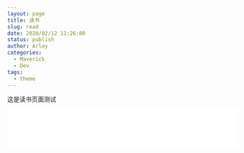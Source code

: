 ```yaml
---
layout: page
title: 读书
slug: read
date: 2020/02/12 11:26:00
status: publish
author: Arley
categories: 
  - Maverick
  - Dev
tags: 
  - theme
---
```

这是读书页面测试
<iframe frameborder="no" border="0" marginwidth="0" marginheight="0" width=530 height=86 src="//music.163.com/outchain/player?type=2&id=2788529&auto=1&height=66"></iframe>
